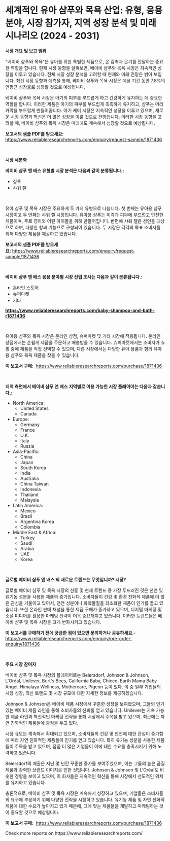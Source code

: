 <p><h1>세계적인 유아 샴푸와 목욕 산업: 유형, 응용 분야, 시장 참가자, 지역 성장 분석 및 미래 시나리오 (2024 - 2031)</h1></p><p><strong>시장 개요 및 보고 범위</strong></p>
<p><p>"베이비 샴푸와 목욕"은 유아를 위한 특별한 제품으로, 온 감촉과 온기를 전달하는 중요한 역할을 합니다. 현재 시장 동향을 살펴보면, 베이비 샴푸와 목욕 시장은 지속적인 성장을 이루고 있습니다. 전체 시장 성장 분석을 고려할 때 현재와 미래 전망은 밝아 보입니다. 최신 시장 동향과 예측을 통해, 베이비 샴푸와 목욕 시장은 예상 기간 동안 7.8%의 연평균 성장률로 성장할 것으로 예상됩니다. </p><p>베이비 샴푸와 목욕 시장은 아기의 피부를 부드럽게 하고 건강하게 유지하는 데 중요한 역할을 합니다. 이러한 제품은 아기의 피부를 부드럽게 촉촉하게 유지하고, 샴푸는 머리카락을 부드럽게 만들어줍니다. 아기 케어 시장은 지속적인 성장을 이루고 있으며, 새로운 시장 동향과 혁신은 더 많은 성장을 이룰 것으로 전망됩니다. 이러한 시장 동향을 고려할 때, 베이비 샴푸와 목욕 시장은 미래에도 계속해서 성장할 것으로 예상됩니다.</p></p>
<p><strong>보고서의 샘플 PDF를 받으세요:</strong> <a href="https://www.reliableresearchreports.com/enquiry/request-sample/1871436">https://www.reliableresearchreports.com/enquiry/request-sample/1871436</a></p>
<p>&nbsp;</p>
<p><strong>시장 세분화</strong></p>
<p><strong>베이비 샴푸 앤 배스 유형별 시장 분석은 다음과 같이 분류됩니다.:</strong></p>
<p><ul><li>샴푸</li><li>샤워 젤</li></ul></p>
<p>&nbsp;</p>
<p><p>유아 샴푸 및 목욕 시장은 주요하게 두 가지 유형으로 나뉩니다. 첫 번째는 유아용 샴푸 시장이고 두 번째는 샤워 젤 시장입니다. 유아용 샴푸는 미각과 피부에 부드럽고 안전한 제품이며, 주로 영아와 어린 아이들을 위해 만들어집니다. 반면에 샤워 젤은 성인을 대상으로 하며, 다양한 향과 기능으로 구성되어 있습니다. 두 시장은 각각의 목표 소비자를 위해 다양한 제품을 제공하고 있습니다.</p></p>
<p><strong>보고서의 샘플 PDF를 받으세요:</strong>&nbsp;<a href="https://www.reliableresearchreports.com/enquiry/request-sample/1871436">https://www.reliableresearchreports.com/enquiry/request-sample/1871436</a></p>
<p>&nbsp;</p>
<p><strong> 베이비 샴푸 앤 배스 응용 분야별 시장 산업 조사는 다음과 같이 분류됩니다.:</strong></p>
<p><ul><li>온라인 스토어</li><li>슈퍼마켓</li><li>기타</li></ul></p>
<p><strong><a href="https://www.reliableresearchreports.com/baby-shampoo-and-bath-r1871436">https://www.reliableresearchreports.com/baby-shampoo-and-bath-r1871436</a></strong></p>
<p>&nbsp;</p>
<p><p>유아용 샴푸와 목욕 시장은 온라인 상점, 슈퍼마켓 및 기타 시장에 적용됩니다. 온라인 상점에서는 손쉽게 제품을 주문하고 배송받을 수 있습니다. 슈퍼마켓에서는 소비자가 쇼핑 중에 제품을 직접 선택할 수 있으며, 다른 시장에서는 다양한 유아 용품과 함께 유아용 샴푸와 목욕 제품을 찾을 수 있습니다.</p></p>
<p><strong>이 보고서 구매:</strong>&nbsp; <a href="https://www.reliableresearchreports.com/purchase/1871436">https://www.reliableresearchreports.com/purchase/1871436</a></p>
<p>&nbsp;</p>
<p><strong>지역 측면에서 베이비 샴푸 앤 배스 지역별로 이용 가능한 시장 플레이어는 다음과 같습니다.:</strong></p>
<p><ul>
    <li>
        North America:
        <ul>
            <li>United States</li>
            <li>Canada</li>
        </ul>
    </li>
    <li>
        Europe:
        <ul>
            <li>Germany</li>
            <li>France</li>
            <li>U.K.</li>
            <li>Italy</li>
            <li>Russia</li>
        </ul>
    </li>
    <li>
        Asia-Pacific:
        <ul>
            <li>China</li>
            <li>Japan</li>
            <li>South Korea</li>
            <li>India</li>
            <li>Australia</li>
            <li>China Taiwan</li>
            <li>Indonesia</li>
            <li>Thailand</li>
            <li>Malaysia</li>
        </ul>
    </li>
    <li>
        Latin America:
        <ul>
            <li>Mexico</li>
            <li>Brazil</li>
            <li>Argentina Korea</li>
            <li>Colombia</li>
        </ul>
    </li>
    <li>
        Middle East & Africa:
        <ul>
            <li>Turkey</li>
            <li>Saudi</li>
            <li>Arabia</li>
            <li>UAE</li>
            <li>Korea</li>
        </ul>
    </li>
    </ul></p>
<p>&nbsp;</p>
<p><strong>글로벌 베이비 샴푸 앤 배스 의 새로운 트렌드는 무엇입니까? 시장?</strong></p>
<p><p>글로벌 베이비 샴푸 및 목욕 시장의 신흥 및 현재 트렌드 중 가장 두드러진 것은 천연 및 유기농 성분을 사용한 제품의 증가입니다. 소비자들이 건강 및 환경 친화적 제품에 더 많은 관심을 기울이고 있어서, 천연 성분이나 화학물질을 최소화한 제품이 인기를 끌고 있습니다. 또한 온라인 판매 채널을 통한 제품 구매가 증가하고 있으며, 디지털 마케팅 및 소셜 미디어를 활용한 마케팅 전략이 더욱 중요해지고 있습니다. 이러한 트렌드들은 베이비 샴푸 및 목욕 시장을 크게 변화시키고 있습니다.</p></p>
<p><strong>이 보고서를 구매하기 전에 궁금한 점이 있으면 문의하거나 공유하세요.</strong>- <a href="https://www.reliableresearchreports.com/enquiry/pre-order-enquiry/1871436">https://www.reliableresearchreports.com/enquiry/pre-order-enquiry/1871436</a></p>
<p>&nbsp;</p>
<p><strong>주요 시장 참여자</strong></p>
<p><p>베이비 샴푸 및 목욕 시장의 플레이어로는 Beiersdorf, Johnson & Johnson, L'Oréal, Unilever, Burt's Bees, California Baby, Chicco, Earth Mama Baby Angel, Himalaya Wellness, Mothercare, Pigeon 등이 있다. 이 중 일부 기업들의 시장 성장, 최신 트렌드 및 시장 규모에 대한 자세한 정보를 제공하겠습니다.</p><p>Johnson & Johnson은 베이비 제품 시장에서 꾸준한 성장을 보여왔으며, 그들의 인기 있는 베이비 제품 라인을 통해 소비자들의 신뢰를 얻고 있습니다. Unilever는 지속 가능한 제품 라인과 혁신적인 마케팅 전략을 통해 시장에서 주목을 받고 있으며, 최근에는 자연 친화적인 제품들에 중점을 두고 있다.</p><p>시장 규모는 계속해서 확대되고 있으며, 소비자들의 건강 및 안전에 대한 관심이 증가함에 따라 자연 친화적인 제품들이 인기를 얻고 있습니다. 특히 유기농 성분을 사용한 제품들이 주목을 받고 있으며, 점점 더 많은 기업들이 이에 대한 수요를 충족시키기 위해 노력하고 있습니다.</p><p>Beiersdorf의 매출은 지난 몇 년간 꾸준한 증가를 보여주었으며, 이는 그들의 높은 품질 제품과 강력한 브랜드 이미지로 인한 것입니다. Johnson & Johnson 및 L'Oréal도 비슷한 경향을 보이고 있으며, 이 회사들은 지속적인 혁신을 통해 시장에서 선도적인 위치를 유지하고 있습니다.</p><p>총론적으로, 베이비 샴푸 및 목욕 시장은 계속해서 성장하고 있으며, 기업들은 소비자들의 요구에 부응하기 위해 다양한 전략을 시행하고 있습니다. 유기농 제품 및 자연 친화적 제품에 대한 수요가 높아지고 있기 때문에, 그에 맞는 제품들을 개발하고 마케팅하는 것이 중요할 것으로 예상됩니다.</p></p>
<p><strong>이 보고서 구매:</strong>&nbsp;&nbsp;<a href="https://www.reliableresearchreports.com/purchase/1871436">https://www.reliableresearchreports.com/purchase/1871436</a></p>
<p>Check more reports on https://www.reliableresearchreports.com/</p>
